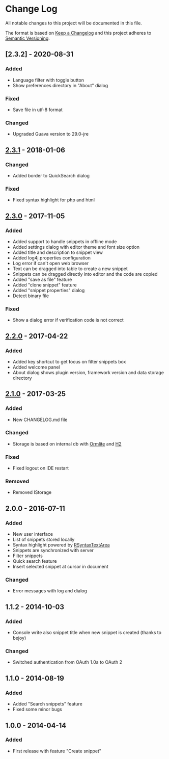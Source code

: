 # Change Log
All notable changes to this project will be documented in this file.

The format is based on [Keep a Changelog](http://keepachangelog.com/)
and this project adheres to [Semantic Versioning](http://semver.org/).

## [2.3.2] - 2020-08-31
### Added
- Language filter with toggle button
- Show preferences directory in "About" dialog

### Fixed
- Save file in utf-8 format

### Changed
- Upgraded Guava version to 29.0-jre

## [2.3.1] - 2018-01-06
### Changed
- Added border to QuickSearch dialog

### Fixed
- Fixed syntax highlight for php and html

## [2.3.0] - 2017-11-05
### Added
- Added support to handle snippets in offline mode
- Added settings dialog with editor theme and font size option
- Added title and description to snippet view
- Added log4j.properties configuration
- Log error if can't open web browser
- Text can be dragged into table to create a new snippet
- Snippets can be dragged directly into editor and the code are copied
- Added "save as file" feature
- Added "clone snippet" feature
- Added "snippet properties" dialog
- Detect binary file

### Fixed
- Show a dialog error if verification code is not correct

## [2.2.0] - 2017-04-22
### Added
- Added key shortcut to get focus on filter snippets box
- Added welcome panel
- About dialog shows plugin version, framework version and data storage directory

## [2.1.0] - 2017-03-25
### Added
- New CHANGELOG.md file

### Changed
- Storage is based on internal db with [Ormlite](http://ormlite.com/) and [H2](http://www.h2database.com)

### Fixed
- Fixed logout on IDE restart

### Removed
- Removed IStorage

## 2.0.0 - 2016-07-11
### Added
- New user interface
- List of snippets stored locally
- Syntax highlight powered by <a href="http://bobbylight.github.io/RSyntaxTextArea/">RSyntaxTextArea</a>
- Snippets are synchronized with server
- Filter snippets
- Quick search feature
- Insert selected snippet at cursor in document 

### Changed
- Error messages with log and dialog

## 1.1.2 - 2014-10-03
### Added
- Console write also snippet title when new snippet is created (thanks to bejoy)

### Changed
- Switched authentication from OAuth 1.0a to OAuth 2

## 1.1.0 - 2014-08-19
### Added
- Added "Search snippets" feature
- Fixed some minor bugs

## 1.0.0 - 2014-04-14
### Added
- First release with feature "Create snippet"

[2.3.1]: https://github.com/massimozappino/tagmycode-java-plugin-framework/compare/v2.3.0...v2.3.1
[2.3.0]: https://github.com/massimozappino/tagmycode-java-plugin-framework/compare/v2.2.0...v2.3.0
[2.2.0]: https://github.com/massimozappino/tagmycode-java-plugin-framework/compare/v2.1.0...v2.2.0
[2.1.0]: https://github.com/massimozappino/tagmycode-java-plugin-framework/compare/v2.0.0...v2.1.0
